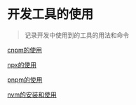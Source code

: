 # 开发工具的使用

> 记录开发中使用到的工具的用法和命令

[cnpm的使用](cnpm的使用.md)

[npx的使用](npx的使用.md)

[pnpm的使用](pnpm的使用.md)

[nvm的安装和使用](nvm的安装和使用.md)